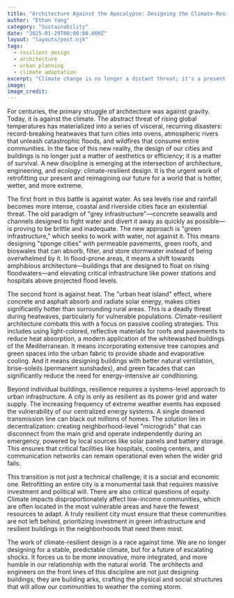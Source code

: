 ```yaml
---
title: "Architecture Against the Apocalypse: Designing the Climate-Resilient City"
author: "Ethan Yang"
category: "Sustainability"
date: "2025-01-29T00:00:00.000Z"
layout: "layouts/post.njk"
tags:
  - resilient design
  - architecture
  - urban planning
  - climate adaptation
excerpt: "Climate change is no longer a distant threat; it's a present reality of fires, floods, and extreme heat. The survival of our cities depends on a new generation of architects and engineers who are designing for a world of extremes."
image: 
image_credit: 
---
```


For centuries, the primary struggle of architecture was against gravity. Today, it is against the climate. The abstract threat of rising global temperatures has materialized into a series of visceral, recurring disasters: record-breaking heatwaves that turn cities into ovens, atmospheric rivers that unleash catastrophic floods, and wildfires that consume entire communities. In the face of this new reality, the design of our cities and buildings is no longer just a matter of aesthetics or efficiency; it is a matter of survival. A new discipline is emerging at the intersection of architecture, engineering, and ecology: climate-resilient design. It is the urgent work of retrofitting our present and reimagining our future for a world that is hotter, wetter, and more extreme.

The first front in this battle is against water. As sea levels rise and rainfall becomes more intense, coastal and riverside cities face an existential threat. The old paradigm of "grey infrastructure"—concrete seawalls and channels designed to fight water and divert it away as quickly as possible—is proving to be brittle and inadequate. The new approach is "green infrastructure," which seeks to work *with* water, not against it. This means designing "sponge cities" with permeable pavements, green roofs, and bioswales that can absorb, filter, and store stormwater instead of being overwhelmed by it. In flood-prone areas, it means a shift towards amphibious architecture—buildings that are designed to float on rising floodwaters—and elevating critical infrastructure like power stations and hospitals above projected flood levels.

The second front is against heat. The "urban heat island" effect, where concrete and asphalt absorb and radiate solar energy, makes cities significantly hotter than surrounding rural areas. This is a deadly threat during heatwaves, particularly for vulnerable populations. Climate-resilient architecture combats this with a focus on passive cooling strategies. This includes using light-colored, reflective materials for roofs and pavements to reduce heat absorption, a modern application of the whitewashed buildings of the Mediterranean. It means incorporating extensive tree canopies and green spaces into the urban fabric to provide shade and evaporative cooling. And it means designing buildings with better natural ventilation, brise-soleils (permanent sunshades), and green facades that can significantly reduce the need for energy-intensive air conditioning.

Beyond individual buildings, resilience requires a systems-level approach to urban infrastructure. A city is only as resilient as its power grid and water supply. The increasing frequency of extreme weather events has exposed the vulnerability of our centralized energy systems. A single downed transmission line can black out millions of homes. The solution lies in decentralization: creating neighborhood-level "microgrids" that can disconnect from the main grid and operate independently during an emergency, powered by local sources like solar panels and battery storage. This ensures that critical facilities like hospitals, cooling centers, and communication networks can remain operational even when the wider grid fails.

This transition is not just a technical challenge; it is a social and economic one. Retrofitting an entire city is a monumental task that requires massive investment and political will. There are also critical questions of equity. Climate impacts disproportionately affect low-income communities, which are often located in the most vulnerable areas and have the fewest resources to adapt. A truly resilient city must ensure that these communities are not left behind, prioritizing investment in green infrastructure and resilient buildings in the neighborhoods that need them most.

The work of climate-resilient design is a race against time. We are no longer designing for a stable, predictable climate, but for a future of escalating shocks. It forces us to be more innovative, more integrated, and more humble in our relationship with the natural world. The architects and engineers on the front lines of this discipline are not just designing buildings; they are building arks, crafting the physical and social structures that will allow our communities to weather the coming storm.
